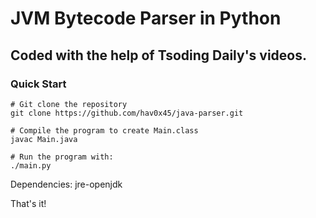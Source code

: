 # JVM Bytecode Parser in Python
## Coded with the help of Tsoding Daily's videos. 
### Quick Start
```
# Git clone the repository
git clone https://github.com/hav0x45/java-parser.git

# Compile the program to create Main.class
javac Main.java

# Run the program with:
./main.py
```
Dependencies: jre-openjdk

That's it!
